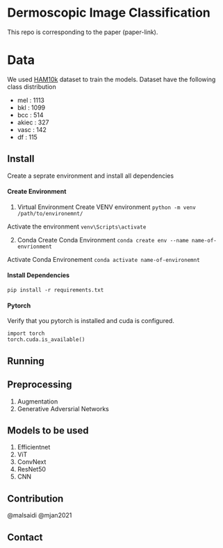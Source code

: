 # Dermoscopic Image Classification

This repo is corresponding to the paper (paper-link).



# Data 
We used [HAM10k](https://www.kaggle.com/datasets/kmader/skin-cancer-mnist-ham10000) dataset to train the models. Dataset have the following class distribution
 - mel : 1113
 - bkl : 1099
 - bcc : 514
 - akiec : 327
 - vasc : 142
 - df : 115

## Install
Create a seprate environment and install all dependencies

#### Create Environment
1. Virtual Environment
Create VENV environment
`python -m venv /path/to/environemnt/ `

Activate the environment
`venv\Scripts\activate`


2. Conda
Create Conda Environment
`conda create env --name name-of-envrionment`

Activate Conda Environement
`conda activate name-of-environemnt`


#### Install Dependencies
`pip install -r requirements.txt`


#### Pytorch
Verify that you pytorch is installed and cuda is configured.


```
import torch
torch.cuda.is_available()

```

## Running






## Preprocessing
1. Augmentation
2. Generative Adversrial Networks

## Models to be used

1. Efficientnet
2. ViT
3. ConvNext
4. ResNet50
5. CNN

## Contribution
@malsaidi @mjan2021
## Contact